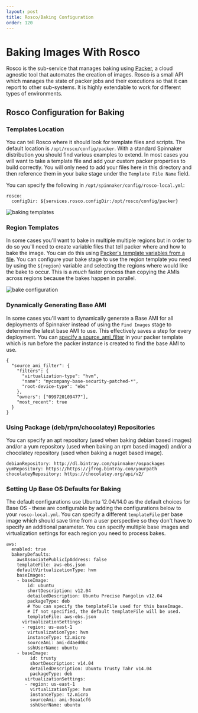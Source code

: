 ```yaml
---
layout: post
title: Rosco/Baking Configuration
order: 120
---
```


# Baking Images With Rosco

Rosco is the sub-service that manages baking using [Packer](https://www.packer.io/docs/), a cloud agnostic tool that automates the creation of images.  Rosco is a small API which manages the state of packer jobs and their executions so that it can report to other sub-systems.  It is highly extendable to work for different types of environments.  

## Rosco Configuration for Baking

### Templates Location
You can tell Rosco where it should look for template files and scripts.  The default location is `/opt/rosco/config/packer`.  With a standard Spinnaker distribution you should find various examples to extend.  In most cases you will want to take a template file and add your custom packer properties to build correctly.  You will only need to add your files here in this directory and then reference them in your bake stage under the `Template File Name` field.


You can specify the following in `/opt/spinnaker/config/rosco-local.yml`:
```
rosco:
  configDir: ${services.rosco.configDir:/opt/rosco/config/packer}
```

![baking templates](https://d1ax1i5f2y3x71.cloudfront.net/items/0K1S1l3L2M0z373A0L1o/Image%202017-04-17%20at%207.06.45%20AM.png?X-CloudApp-Visitor-Id=2686178)


### Region Templates

In some cases you'll want to bake in multiple multiple regions but in order to do so you'll need to create variable files that tell packer where and how to bake the image.  You can do this using [Packer's template variables from a file](https://www.packer.io/docs/templates/user-variables.html#from-a-file).  You can configure your bake stage to use the region template you need by using the `${region}` variable and selecting the regions where would like the bake to occur.  This is a _much_ faster process than copying the AMIs across regions because the bakes happen in parallel.

![bake configuration](https://cl.ly/1g1M192j3M2D/Image%202017-08-07%20at%2012.45.20%20PM.png)


### Dynamically Generating Base AMI

In some cases you'll want to dynamically generate a Base AMI for all deployments of Spinnaker instead of using the `Find Images` stage to determine the latest base AMI to use.  This effectively saves a step for every deployment.  You can [specify a  source_ami_filter](https://www.packer.io/docs/builders/amazon-ebs.html#source_ami_filter) in your packer template which is run before the packer instance is created to find the base AMI to use.

```
{
  "source_ami_filter": {
    "filters": {
      "virtualization-type": "hvm",
      "name": "mycompany-base-security-patched-*",
      "root-device-type": "ebs"
    },
    "owners": ["099720109477"],
    "most_recent": true
  }
}
```

### Using Package (deb/rpm/chocolatey) Repositories

You can specify an apt repository (used when baking debian based images) and/or a yum repository (used when baking an rpm based imaged) and/or a chocolatey repository (used when baking a nuget based image).

```
debianRepository: http://dl.bintray.com/spinnaker/ospackages
yumRepository: https://https://jfrog.bintray.com/yourpath
chocolateyRepository: https://chocolatey.org/api/v2/
```

### Setting Up Base OS Defaults for Baking

The default configurations use Ubuntu 12.04/14.0 as the default choices for Base OS - these are configurable by adding the configurations below to your `rosco-local.yml`.   You can specify a different `templateFile` per base image which should save time from a user perspective so they don't have to specify an additional parameter.  You can specify multiple base images and virtualization settings for each region you need to process bakes.

```
aws:
  enabled: true
  bakeryDefaults:
    awsAssociatePublicIpAddress: false
    templateFile: aws-ebs.json
    defaultVirtualizationType: hvm
    baseImages:
    - baseImage:
        id: ubuntu
        shortDescription: v12.04
        detailedDescription: Ubuntu Precise Pangolin v12.04
        packageType: deb
        # You can specify the templateFile used for this baseImage.
        # If not specified, the default templateFile will be used.
        templateFile: aws-ebs.json
      virtualizationSettings:
      - region: us-east-1
        virtualizationType: hvm
        instanceType: t2.micro
        sourceAmi: ami-d4aed0bc
        sshUserName: ubuntu
    - baseImage:
         id: trusty
         shortDescription: v14.04
         detailedDescription: Ubuntu Trusty Tahr v14.04
         packageType: deb
       virtualizationSettings:
       - region: us-east-1
         virtualizationType: hvm
         instanceType: t2.micro
         sourceAmi: ami-9eaa1cf6
         sshUserName: ubuntu
```
